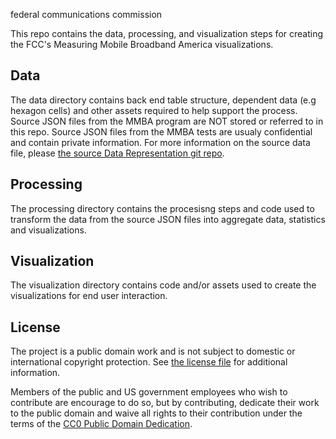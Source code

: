 federal communications commission


This repo contains the data, processing, and visualization steps for creating the FCC's Measuring Mobile Broadband America visualizations.

Data
----
The data directory contains back end table structure, dependent data (e.g hexagon cells) and other assets required to help support the process.  Source JSON files from the MMBA program are NOT stored or referred to in this repo.  Source JSON files from the MMBA tests are usualy confidential and contain private information.  For more information on the source data file, please [the source Data Representation git repo](https://github.com/FCC/mobile-mba-androidapp/wiki/Data-Representation).

Processing
----------
The processing directory contains the procesisng steps and code used to transform the data from the source JSON files into aggregate data, statistics and visualizations.  

Visualization
-------------
The visualization directory contains code and/or assets used to create the visualizations for end user interaction.


License
-------

The project is a public domain work and is not subject to domestic or international copyright protection. See [the license file](LICENSE) for additional information.

Members of the public and US government employees who wish to contribute are encourage to do so, but by contributing, dedicate their work to the public domain and waive all rights to their contribution under the terms of the [CC0 Public Domain Dedication](http://creativecommons.org/publicdomain/zero/1.0/).
